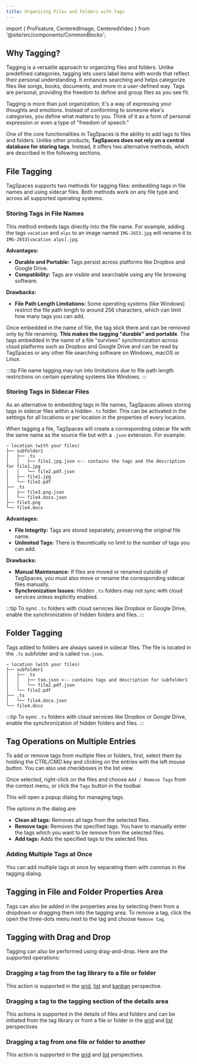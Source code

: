 ```yaml
---
title: Organizing Files and Folders with Tags
---
```


import { ProFeature, CenteredImage, CenteredVideo } from '@site/src/components/CommonBlocks';

## Why Tagging?

Tagging is a versatile approach to organizing files and folders. Unlike predefined categories, tagging lets users label items with words that reflect their personal understanding. It enhances searching and helps categorize files like songs, books, documents, and more in a user-defined way. Tags are personal, providing the freedom to define and group files as you see fit.

Tagging is more than just organization; it's a way of expressing your thoughts and emotions. Instead of conforming to someone else's categories, you define what matters to you. Think of it as a form of personal expression or even a type of "freedom of speech."

One of the core functionalities in TagSpaces is the ability to add tags to files and folders. Unlike other products, **TagSpaces does not rely on a central database for storing tags**. Instead, it offers two alternative methods, which are described in the following sections.

<CenteredVideo
    caption="Various ways for tagging files and folders"
    src="/media/tagging/tag-files-and-folders.mp4"
    posterUrl="/media/tagging/tag-files-and-folders.avif"
    autoPlay
    showCaption
    maxWidth="100%"
/>

## File Tagging

TagSpaces supports two methods for tagging files: embedding tags in file names and using sidecar files. Both methods work on any file type and across all supported operating systems.

<CenteredImage src="/media/settings/settings-specify-file-tagging-method.avif" caption="File tagging method in the settings" maxWidth="700px" />

### Storing Tags in File Names

This method embeds tags directly into the file name. For example, adding the tags `vacation` and `alps` to an image named `IMG-2653.jpg` will rename it to `IMG-2653[vacation alps].jpg`.

**Advantages:**

- **Durable and Portable:** Tags persist across platforms like Dropbox and Google Drive.
- **Compatibility:** Tags are visible and searchable using any file browsing software.

**Drawbacks:**

- **File Path Length Limitations:** Some operating systems (like Windows) restrict the file path length to around 256 characters, which can limit how many tags you can add.

<CenteredImage src="/media/filename-tagging.png" caption="Tags embedded in file names" />

Once embedded in the name of file, the tag stick there and can be removed only by file renaming. **This makes the tagging "durable" and portable**. The tags embedded in the name of a file "survives" synchronization across cloud platforms such as Dropbox and Google Drive and can be read by TagSpaces or any other file searching software on Windows, macOS or Linux.

:::tip
File name tagging may run into limitations due to file path length restrictions on certain operating systems like Windows.
:::

### Storing Tags in Sidecar Files

As an alternative to embedding tags in file names, TagSpaces allows storing tags in sidecar files within a hidden `.ts` folder. This can be activated in the settings for all locations or per location in the properties of every location.

When tagging a file, TagSpaces will create a corresponding sidecar file with the same name as the source file but with a `.json` extension. For example:

```
~ location (with your files)
├── subfolder1
│   ├── .ts
│   │   ├── file1.jpg.json <-- contains the tags and the description for file1.jpg
│   │   └── file2.pdf.json
│   ├── file1.jpg
│   └── file2.pdf
├── .ts
│   ├── file3.png.json
│   └── file4.docx.json
├── file3.png
└── file4.docx
```

**Advantages:**

- **File Integrity:** Tags are stored separately, preserving the original file name.
- **Unlimited Tags:** There is theoretically no limit to the number of tags you can add.

**Drawbacks:**

- **Manual Maintenance:** If files are moved or renamed outside of TagSpaces, you must also move or rename the corresponding sidecar files manually.
- **Synchronization Issues:** Hidden `.ts` folders may not sync with cloud services unless explicitly enabled.

:::tip
To sync `.ts` folders with cloud services like Dropbox or Google Drive, enable the synchronization of hidden folders and files.
:::

## Folder Tagging

Tags added to folders are always saved in sidecar files. The file is located in the `.ts` subfolder and is called `tsm.json`.

```
~ location (with your files)
├── subfolder1
│   ├── .ts
│   │   ├── tsm.json <-- contains tags and description for subfolder1
│   │   └── file2.pdf.json
│   └── file2.pdf
├── .ts
│   └── file4.docx.json
└── file4.docx
```

:::tip
To sync `.ts` folders with cloud services like Dropbox or Google Drive, enable the synchronization of hidden folders and files.
:::

## Tag Operations on Multiple Entries

To add or remove tags from multiple files or folders, first, select them by holding the CTRL/CMD key and clicking on the entries with the left mouse button. You can also use checkboxes in the list view.

Once selected, right-click on the files and choose `Add / Remove Tags` from the context menu, or click the `Tags` button in the toolbar.

This will open a popup dialog for managing tags.

<CenteredImage src="/media/tagging/tagging-multiple-tags-dialog.avif" caption="Tagging multiple files"  maxWidth="500px"/>

The options in the dialog are:

- **Clean all tags:** Removes all tags from the selected files.
- **Remove tags:** Removes the specified tags. You have to manually enter the tags which you want to be remove from the selected files.
- **Add tags:** Adds the specified tags to the selected files.

### Adding Multiple Tags at Once

You can add multiple tags at once by separating them with commas in the tagging dialog.

<CenteredVideo
  caption="Tagging with many tags at once."
  src="/media/videos/tagging-dialog-many-tags.mp4"
  posterUrl="/media/videos/tagging-dialog-many-tags.jpg"
  autoPlay={false}
  showCaption
/>

## Tagging in File and Folder Properties Area

Tags can also be added in the properties area by selecting them from a dropdown or dragging them into the tagging area. To remove a tag, click the open the three-dots menu next to the tag and choose `Remove tag`.

<CenteredImage src="/media/tagging/tagging-entry-details.avif" caption="Tagging in the file and folder details area" maxWidth={600} />

## Tagging with Drag and Drop

Tagging can also be performed using drag-and-drop. Here are the supported operations:

### Dragging a tag from the tag library to a file or folder

This action is supported in the [grid](/perspectives/grid), [list](/perspectives/list) and [kanban](/perspectives/kanban) perspective.
<CenteredImage src="/media/tagging/tagging-dnd-taglibrary.avif" caption="Tagging with drag-and-drop from the tag library" maxWidth={650}/>

### Dragging a tag to the tagging section of the details area

This actions is supported in the details of files and folders and can be initiated from the tag library or from a file or folder in the [grid](/perspectives/grid) and [list](/perspectives/list) perspectives

<CenteredImage src="/media/tagging/tagging-dnd-entrydetais.avif" caption="Tagging with drag-and-drop from the tag library folder details" />

### Dragging a tag from one file or folder to another

This action is supported in the [grid](/perspectives/grid) and [list](/perspectives/list) perspectives.
<CenteredImage src="/media/tagging/tagging-dnd-entry-to-entry.avif" caption="Tagging with drag-and-drop from a folder to another" maxWidth={650}/>

<!-- ## Tagging using keyboard shortcuts
Another quick way to tag files is to set keyboard shortcuts to often-used tags. To specify a shortcut, click on a tag in the **Tag Library**, and select *Edit Tag* from the context menu

![](media/edit-tag-context.png)

You will then be presented with the **Edit tag** popup dialogue, in which you can specify the keyboard shortcut under **Key Binding**

![](media/edit-tag-popup.png)
Tag that has a keyboard shortcut assigned, are marked with a little keyboard icon in the tag library

![](media/edit-tag-keyboard.png)

Shortcuts can be single characters, key combinations, or sequences of two or more characters.
* To specify a single key shortcut, type that key into the box. E.g. to set the key `a` as a shortcut for a tag, simply type the letter 'a' and press OK.
* For key combinations, type all keys separated by a plus sign (`+`). E.g. to specify `Ctrl+Shift+a` (to be pressed simultaneously) as a shortcut, just type "ctrl+shift+a".
    > For combinations to work, you do not need to use modifier keys. `a+g+6` is as valid a combination as would e.g. `ctrl+shift+6` be
* To use character sequences, type each character, separated by a single whitespace. for example, when you set `a b c` as a shortcut, you would need to type the letters 'a', 'b' and 'c' after one another to tag a file. You do not need to do this quickly, as long as you do not press anything else, the sequence will be recognised. This feature can be quite useful for users, who experience difficulties pressing certain key combinations.
    > Modifier keys, such as `Ctrl`, `Shift`, etc, **can** be used in sequential combinations. Specifying e.g. `ctrl a` would make a shortcut of pressing `Ctrl` followed by `a`. pressing the keys simultaneously would not work in this case.

Using keyboard shortcuts can also work on multiple files. If you select more than one file, the tag bound to the key(s) or key combination you press will be applied to all of them.

> Keyboard shortcuts can **not** be used to remove tags, only to assign them. -->
